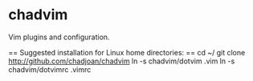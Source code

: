 chadvim
=======

Vim plugins and configuration.

== Suggested installation for Linux home directories: ==
cd ~/
git clone http://github.com/chadjoan/chadvim
ln -s chadvim/dotvim .vim
ln -s chadvim/dotvimrc .vimrc

